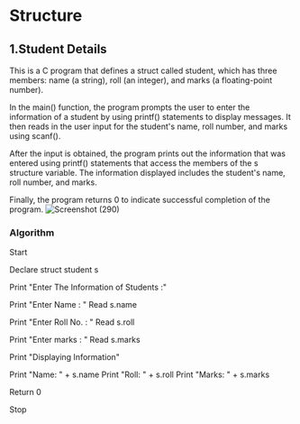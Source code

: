 # Structure

## 1.Student Details
 This is a C program that defines a struct called student, which has three members: name (a string), roll (an integer), and marks (a floating-point number).

In the main() function, the program prompts the user to enter the information of a student by using printf() statements to display messages. 
It then reads in the user input for the student's name, roll number, and marks using scanf().

After the input is obtained, the program prints out the information that was entered using printf() statements that access the members of the s structure variable. 
The information displayed includes the student's name, roll number, and marks.

Finally, the program returns 0 to indicate successful completion of the program.
![Screenshot (290)](https://user-images.githubusercontent.com/125993593/234148294-66633a37-4843-4661-a35b-381edbc1d9d9.png)


### Algorithm
Start

Declare struct student s

Print "Enter The Information of Students :"

Print "Enter Name : "
Read s.name

Print "Enter Roll No. : "
Read s.roll

Print "Enter marks : "
Read s.marks

Print "Displaying Information"

Print "Name: " + s.name
Print "Roll: " + s.roll
Print "Marks: " + s.marks

Return 0

Stop

